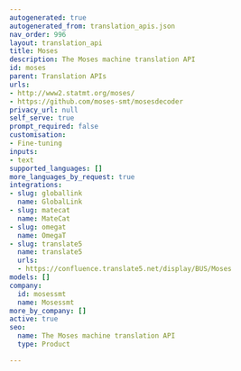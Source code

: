 ```yaml
---
autogenerated: true
autogenerated_from: translation_apis.json
nav_order: 996
layout: translation_api
title: Moses
description: The Moses machine translation API
id: moses
parent: Translation APIs
urls:
- http://www2.statmt.org/moses/
- https://github.com/moses-smt/mosesdecoder
privacy_url: null
self_serve: true
prompt_required: false
customisation:
- Fine-tuning
inputs:
- text
supported_languages: []
more_languages_by_request: true
integrations:
- slug: globallink
  name: GlobalLink
- slug: matecat
  name: MateCat
- slug: omegat
  name: OmegaT
- slug: translate5
  name: translate5
  urls:
  - https://confluence.translate5.net/display/BUS/Moses
models: []
company:
  id: mosessmt
  name: Mosessmt
more_by_company: []
active: true
seo:
  name: The Moses machine translation API
  type: Product

---
```


